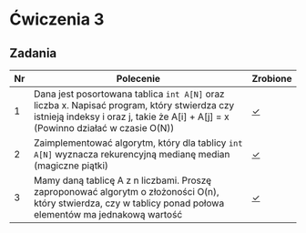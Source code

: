 # Ćwiczenia 3

## Zadania

| Nr| Polecenie |Zrobione |
|--|--|--|
|1 |Dana jest posortowana tablica `int A[N]` oraz liczba x. Napisać program, który stwierdza czy istnieją indeksy i oraz j, takie że A[i] + A[j] = x (Powinno działać w czasie O(N))|[✓](../lab04/01.cpp "zad 1")|
|2 |Zaimplementować algorytm, który dla tablicy `int A[N]` wyznacza rekurencyjną medianę median (magiczne piątki)|[✓](../lab04/01.cpp "zad 2")|
|3 |Mamy daną tablicę A z n liczbami. Proszę zaproponować algorytm o złożoności O(n), który stwierdza, czy w tablicy ponad połowa elementów ma jednakową wartość|[✓](../lab04/03.cpp "zad 3")|
